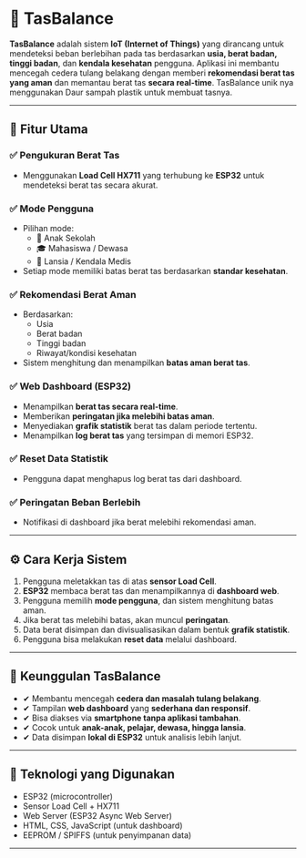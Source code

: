 # 🎒 TasBalance

**TasBalance** adalah sistem **IoT (Internet of Things)** yang dirancang untuk mendeteksi beban berlebihan pada tas berdasarkan **usia, berat badan, tinggi badan**, dan **kendala kesehatan** pengguna. Aplikasi ini membantu mencegah cedera tulang belakang dengan memberi **rekomendasi berat tas yang aman** dan memantau berat tas **secara real-time**. TasBalance unik nya menggunakan Daur sampah plastik untuk membuat tasnya.


---

## 🚀 Fitur Utama

### ✅ Pengukuran Berat Tas
- Menggunakan **Load Cell HX711** yang terhubung ke **ESP32** untuk mendeteksi berat tas secara akurat.

### ✅ Mode Pengguna
- Pilihan mode:
  - 👦 Anak Sekolah
  - 🎓 Mahasiswa / Dewasa
  - 👴 Lansia / Kendala Medis
- Setiap mode memiliki batas berat tas berdasarkan **standar kesehatan**.

### ✅ Rekomendasi Berat Aman
- Berdasarkan:
  - Usia
  - Berat badan
  - Tinggi badan
  - Riwayat/kondisi kesehatan
- Sistem menghitung dan menampilkan **batas aman berat tas**.

### ✅ Web Dashboard (ESP32)
- Menampilkan **berat tas secara real-time**.
- Memberikan **peringatan jika melebihi batas aman**.
- Menyediakan **grafik statistik** berat tas dalam periode tertentu.
- Menampilkan **log berat tas** yang tersimpan di memori ESP32.

### ✅ Reset Data Statistik
- Pengguna dapat menghapus log berat tas dari dashboard.

### ✅ Peringatan Beban Berlebih
- Notifikasi di dashboard jika berat melebihi rekomendasi aman.

---

## ⚙️ Cara Kerja Sistem

1. Pengguna meletakkan tas di atas **sensor Load Cell**.
2. **ESP32** membaca berat tas dan menampilkannya di **dashboard web**.
3. Pengguna memilih **mode pengguna**, dan sistem menghitung batas aman.
4. Jika berat tas melebihi batas, akan muncul **peringatan**.
5. Data berat disimpan dan divisualisasikan dalam bentuk **grafik statistik**.
6. Pengguna bisa melakukan **reset data** melalui dashboard.

---

## 🌟 Keunggulan TasBalance

- ✔ Membantu mencegah **cedera dan masalah tulang belakang**.
- ✔ Tampilan **web dashboard** yang **sederhana dan responsif**.
- ✔ Bisa diakses via **smartphone tanpa aplikasi tambahan**.
- ✔ Cocok untuk **anak-anak, pelajar, dewasa, hingga lansia**.
- ✔ Data disimpan **lokal di ESP32** untuk analisis lebih lanjut.

---

## 🔧 Teknologi yang Digunakan

- ESP32 (microcontroller)
- Sensor Load Cell + HX711
- Web Server (ESP32 Async Web Server)
- HTML, CSS, JavaScript (untuk dashboard)
- EEPROM / SPIFFS (untuk penyimpanan data)

---

